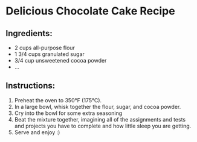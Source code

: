 # Delicious Chocolate Cake Recipe

## Ingredients:
- 2 cups all-purpose flour
- 1 3/4 cups granulated sugar
- 3/4 cup unsweetened cocoa powder
- ...

## Instructions:
1. Preheat the oven to 350°F (175°C).
2. In a large bowl, whisk together the flour, sugar, and cocoa powder.
3. Cry into the bowl for some extra seasoning
4. Beat the mixture together, imagining all of the assignments and tests and projects you have to complete and how little sleep you are getting.
5. Serve and enjoy :)
